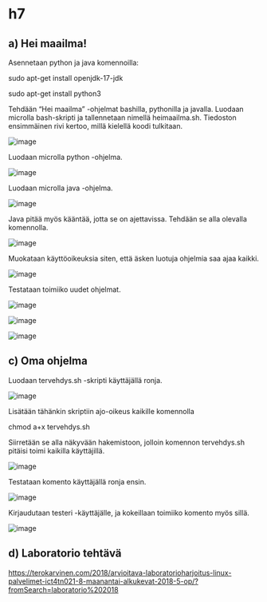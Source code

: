 # h7

## a) Hei maailma!

Asennetaan python ja java komennoilla:

sudo apt-get install openjdk-17-jdk

sudo apt-get install python3

Tehdään “Hei maailma” -ohjelmat bashilla, pythonilla ja javalla. Luodaan microlla bash-skripti ja tallennetaan nimellä heimaailma.sh. Tiedoston ensimmäinen rivi kertoo, millä kielellä koodi tulkitaan.

![image](https://github.com/user-attachments/assets/c0449449-220f-4475-8629-45ee155cbeb3)

Luodaan microlla python -ohjelma.

![image](https://github.com/user-attachments/assets/663eb1fd-434e-4e30-8ba2-518a18900702)

Luodaan microlla java -ohjelma.

![image](https://github.com/user-attachments/assets/0fff9fb4-58e9-4de9-bb85-4ccbd47f0ea4)

Java pitää myös kääntää, jotta se on ajettavissa. Tehdään se alla olevalla komennolla.

![image](https://github.com/user-attachments/assets/263502a0-2321-4279-ac2f-6d1584da9282)

Muokataan käyttöoikeuksia siten, että äsken luotuja ohjelmia saa ajaa kaikki.

![image](https://github.com/user-attachments/assets/5e6b3fe8-777a-44f3-9306-e9739f1738ac)

Testataan toimiiko uudet ohjelmat.

![image](https://github.com/user-attachments/assets/f8d53a52-c411-4976-b09d-75ac579385d4)

![image](https://github.com/user-attachments/assets/6d51a62d-804f-44bc-b7c6-86c7b1e86087)

![image](https://github.com/user-attachments/assets/add6fc12-069d-46d6-ac81-861b1f4ad4cb)


## c) Oma ohjelma

Luodaan tervehdys.sh -skripti käyttäjällä ronja.

![image](https://github.com/user-attachments/assets/dfa7ad93-a2f0-41cc-819d-3190ddc4f083)

Lisätään tähänkin skriptiin ajo-oikeus kaikille komennolla

chmod a+x tervehdys.sh

Siirretään se alla näkyvään hakemistoon, jolloin komennon tervehdys.sh  pitäisi toimi kaikilla käyttäjillä.

![image](https://github.com/user-attachments/assets/b6263b29-5537-4bee-9ff1-9e29e50fbe60)

Testataan komento käyttäjällä ronja ensin.

![image](https://github.com/user-attachments/assets/5576805d-be10-4bf2-b90f-a0fd4b61f0f5)

Kirjaudutaan testeri -käyttäjälle, ja kokeillaan toimiiko komento myös sillä.

![image](https://github.com/user-attachments/assets/9ed654bc-0a4c-4298-8a6b-70f07271b7b2)


## d) Laboratorio tehtävä
https://terokarvinen.com/2018/arvioitava-laboratorioharjoitus-linux-palvelimet-ict4tn021-8-maanantai-alkukevat-2018-5-op/?fromSearch=laboratorio%202018


